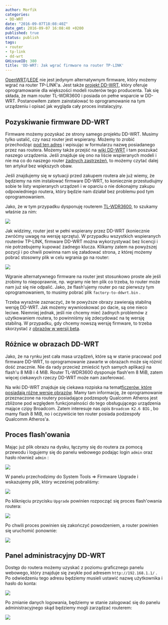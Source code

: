 ```yaml
---
author: Morfik
categories:
- DD-WRT
date: "2016-09-07T18:08:40Z"
date_gmt: 2016-09-07 16:08:40 +0200
published: true
status: publish
tags:
- router
- tp-link
- dd-wrt
GHissueID: 380
title: 'DD-WRT: Jak wgrać firmware na router TP-LINK'
---
```


[OpenWRT](https://openwrt.org/)/[LEDE](https://lede-project.org/) nie jest jedynym alternatywnym
firmware, który możemy wgrać na router TP-LINK'a. Jest także [projekt
DD-WRT](https://www.dd-wrt.com/site/), który oferuje oprogramowanie dla większości modeli routerów
tego producenta. Tak się składa, że mam router TL-WDR3600 i posiada on pełne wsparcie w DD-WRT.
Postanowiłem zatem zainstalować to oprogramowanie na tym urządzeniu i opisać jak wygląda cały proces
instalacyjny.

<!--more-->
## Pozyskiwanie firmware DD-WRT

Firmware możemy pozyskać ze strony samego projektu DD-WRT. Musimy tylko ustalić, czy nasz router
jest wspierany. Możemy to zrobić przechodząc [pod ten
adres](https://www.dd-wrt.com/site/support/router-database) i wpisując w formularzu nazwę
posiadanego przez nas routera. Możemy także przejść na [wiki
DD-WRT](https://www.dd-wrt.com/wiki/index.php/Supported_Devices#TP-Link) i tam poszukać naszego
urządzenia. Jeśli znajduje się ono na liście wspieranych modeli i nie ma co do naszego router
[żadnych zastrzeżeń](https://www.dd-wrt.com/wiki/index.php/Hardware-specific), to możemy czytać
dalej ten artykuł bez większych obaw.

Jeśli znajdujemy się w sytuacji przed zakupem routera ale już wiemy, że będziemy na nim instalować
firmware DD-WRT, to koniecznie przestudiujmy sobie te listy wspieranych urządzeń i w oparciu o nie
dokonajmy zakupu odpowiedniego routera, który będzie nam działał bez problemu pod tym
oprogramowaniem.

Jako, że w tym przypadku dysponuję routerem
[TL-WDR3600](http://www.tp-link.com/en/products/details/TL-WDR3600.html), to szukamy właśnie za nim:

![](/img/2016/09/1.dd-wrt-tl-wdr3600-tp-link-firmware-szukanie.png#huge)

Jak widzimy, router jest w pełni wspierany przez DD-WRT (koniecznie zwróćmy uwagę na wersję
sprzętu). W przypadku wszystkich wspieranych routerów TP-LINK, firmware DD-WRT można wykorzystywać
bez licencji i nie potrzebujemy kupować żadnego klucza. Klikamy zatem na powyższej pozycji i po
chwili powinna nam się załadować strona, z której możemy pobrać stosowny plik w celu wgrania go na
router:

![](/img/2016/09/2.dd-wrt-tl-wdr3600-tp-link-firmware-pobieranie.png#huge)

Wgranie alternatywnego firmware na router jest stosunkowo proste ale jeśli zrobimy to niepoprawnie,
np. wgramy nie ten plik co trzeba, to router może nam już się nie odpalić. Jako, że flash'ujemy
router po raz pierwszy tym oprogramowaniem, to musimy pobrać plik `factory-to-ddwrt.bin` .

Trzeba wyraźnie zaznaczyć, że te powyższe obrazy zawierają stabilną wersję DD-WRT. Jak możemy
wywnioskować po dacie, są one nieco leciwe. Niemniej jednak, jeśli nie chcemy mieć żadnych problemów
z użytkowaniem routera, to powinniśmy się zdecydować na tę wersję stabilną. W przypadku, gdy chcemy
nowszą wersję firmware, to trzeba skorzystać z [obrazów w wersji
beta](https://www.dd-wrt.com/site/support/other-downloads).

## Różnice w obrazach DD-WRT

Jako, że na rynku jest cała masa urządzeń, które są w stanie pracować pod firmware DD-WRT, to
oprogramowanie zawarte w obrazach może się różnić dość znacznie. Nie da rady przecież zmieścić tych
samych aplikacji na flash'u 8 MiB i 4 MiB. Router TL-WDR3600 dysponuje flash'em 8 MiB, zatem więcej
ciekawych rzeczy DD-WRT może nam zaoferować.

Na wiki DD-WRT znajduje się ciekawa rozpiska na temat[ficzerów, które posiadają różne wersje
obrazów](https://www.dd-wrt.com/wiki/index.php/What_is_DD-WRT%3F#File_Versions). Mamy tam
informację, że oprogramowanie przeznaczone na routery posiadające podzespoły Qualcomm Atheros jest
zbliżone pod względem funkcjonalności do tego obsługującego urządzenia mające czipy Broadcom. Zatem
interesuje nas opis `Broadcom K2.6 BIG` , bo mamy flash 8 MiB, no i oczywiście ten router posiada
podzespoły Qualcomm Atheros'a.

## Proces flash'owania

Mając już plik obrazu na dysku, łączymy się do routera za pomocą przewodu i logujemy się do panelu
webowego podając login `admin` oraz hasło również `admin` :

![](/img/2016/09/3.dd-wrt-tl-wdr3600-tp-link-firmware-logowanie.png#huge)

W panelu przechodzimy do System Tools => Firmware Upgrade i wskazujemy plik, który wcześniej
pobraliśmy:

![](/img/2016/09/4.dd-wrt-tl-wdr3600-tp-link-firmware-flash.png#huge)

Po kliknięciu przycisku `Upgrade` powinien rozpocząć się proces flash'owania routera:

![](/img/2016/09/5.dd-wrt-tl-wdr3600-tp-link-firmware-flash.png#huge)

Po chwili proces powinien się zakończyć powodzeniem, a router powinien się uruchomić ponownie:

![](/img/2016/09/6.dd-wrt-tl-wdr3600-tp-link-firmware-flash.png#huge)

## Panel administracyjny DD-WRT

Dostęp do routera możemy uzyskać z poziomu graficznego panelu webowego, który znajduje się zwykle
pod adresem `http://192.168.1.1/` . Po odwiedzeniu tego adresu będziemy musieli ustawić nazwę
użytkownika i hasło do konta:

![](/img/2016/09/7.dd-wrt-tl-wdr3600-tp-link-firmware-logowanie.png#huge)

Po zmianie danych logowania, będziemy w stanie zalogować się do panelu administracyjnego skąd
będziemy mogli zarządzać routerem:

![](/img/2016/09/8.dd-wrt-tl-wdr3600-tp-link-firmware-panel-admina.png#huge)
